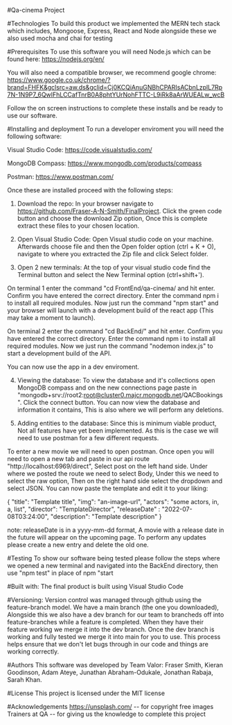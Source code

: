 #Qa-cinema Project

#Technologies
To build this product we implemented the MERN tech stack which includes, Mongoose, Express, React and Node alongside these we also used mocha and chai for testing

#Prerequisites
To use this software you will need Node.js which can be found here:
https://nodejs.org/en/

You will also need a compatible browser, we recommend google chrome:
https://www.google.co.uk/chrome/?brand=FHFK&gclsrc=aw.ds&gclid=Cj0KCQiAnuGNBhCPARIsACbnLzplL7Rp7N-1N9P7_6QwIFhLCCafTnrB0A8phtYUrNohFTTC-L9iRk8aArWUEALw_wcB

Follow the on screen instructions to complete these installs and be ready to use our software.

#Installing and deployment
To run a developer enviroment you will need the following software:

Visual Studio Code: https://code.visualstudio.com/

MongoDB Compass: https://www.mongodb.com/products/compass

Postman: https://www.postman.com/

Once these are installed proceed with the following steps:

1. Download the repo:
   In your browser navigate to https://github.com/Fraser-A-N-Smith/FinalProject. Click the green code button and choose the download Zip option, Once this is complete extract these files to your chosen location.

2. Open Visual Studio Code:
   Open Visual studio code on your machine. Afterwards choose file and then the Open folder option (ctrl + K + O), navigate to where you extracted the Zip file and click Select folder.

3. Open 2 new terminals:
   At the top of your visual studio code find the Terminal button and select the New Terminal option (ctrl+shift+').

On terminal 1 enter the command "cd FrontEnd/qa-cinema/ and hit enter.
Confirm you have entered the correct directory.
Enter the command npm i to install all required modules.
Now just run the command "npm start" and your browser will launch with a development build of the react app (This may take a moment to launch).

On terminal 2 enter the command "cd BackEnd/" and hit enter.
Confirm you have entered the correct directory.
Enter the command npm i to install all required modules.
Now we just run the command "nodemon index.js" to start a development build of the API.

You can now use the app in a dev enviroment.

4. Viewing the database:
   To view the database and it's collections open MongoDB compass and on the new connections page paste in "mongodb+srv://root2:root@cluster0.majcr.mongodb.net/QACBookings".
   Click the connect button.
   You can now view the database and information it contains, This is also where we will perform any deletions.

5. Adding entities to the database:
   Since this is minimum viable product, Not all features have yet been implemented. As this is the case we will need to use postman for a few different requests.

To enter a new movie we will need to open postman.
Once open you will need to open a new tab and paste in our api route "http://localhost:6969/direct", Select post on the left hand side.
Under where we posted the route we need to select Body, Under this we need to select the raw option, Then on the right hand side select the dropdown and select JSON.
You can now paste the template and edit it to your liking:

{
"title": "Template title",
"img": "an-image-url",
"actors": "some actors, in, a, list",
"director": "TemplateDirector",
"releaseDate" : "2022-07-08T03:24:00",
"description": "Template description"
}

note: releaseDate is in a yyyy-mm-dd format, A movie with a release date in the future will appear on the upcoming page.
To perform any updates please create a new entry and delete the old one.

#Testing
To show our software being tested please follow the steps where we opened a new terminal and navigated into the BackEnd directory, then use "npm test" in place of npm "start

#Built with:
The final product is built using Visual Studio Code

#Versioning:
Version control was managed through github using the feature-branch model.
We have a main branch (the one you downloaded), Alongside this we also have a dev branch for our team to brancheds off into feature-branches while a feature is completed.
When they have their feature working we merge it into the dev branch.
Once the dev branch is working and fully tested we merge it into main for you to use.
This process helps ensure that we don't let bugs through in our code and things are working correctly.

#Authors
This software was developed by Team Valor:
Fraser Smith,
Kieran Goodinson,
Adam Ateye,
Junathan Abraham-Odukale,
Jonathan Rabaja,
Sarah Khan.

#License
This project is licensed under the MIT license

#Acknowledgements
https://unsplash.com/ -- for copyright free images
Trainers at QA -- for giving us the knowledge to complete this project
